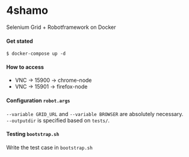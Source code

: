 # 4shamo

Selenium Grid + Robotframework on Docker

#### Get stated

```
$ docker-compose up -d
```

#### How to access

* VNC -> 15900 -> chrome-node
* VNC -> 15901 -> firefox-node

#### Configuration `robot.args`

`--variable GRID_URL` and `--variable BROWSER` are absolutely necessary.  
`--outputdir` is specified based on `tests/`.

#### Testing `bootstrap.sh`

Write the test case in `bootstrap.sh`
